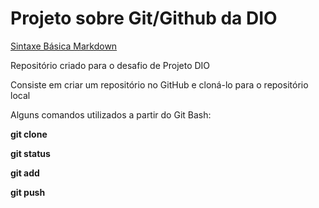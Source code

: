 # Projeto sobre Git/Github da DIO
[Sintaxe Básica Markdown](https://www.markdownguide.org/basic-syntax/)

Repositório criado para o desafio de Projeto DIO

Consiste em criar um repositório no GitHub e cloná-lo para o repositório local

Alguns comandos utilizados a partir do Git Bash:

**git clone**

**git status**

**git add**

**git push**



